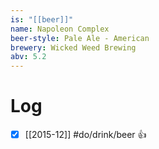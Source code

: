 ```yaml
---
is: "[[beer]]"
name: Napoleon Complex
beer-style: Pale Ale - American
brewery: Wicked Weed Brewing
abv: 5.2
---
```

# Log
- [x] [[2015-12]] #do/drink/beer 👍
